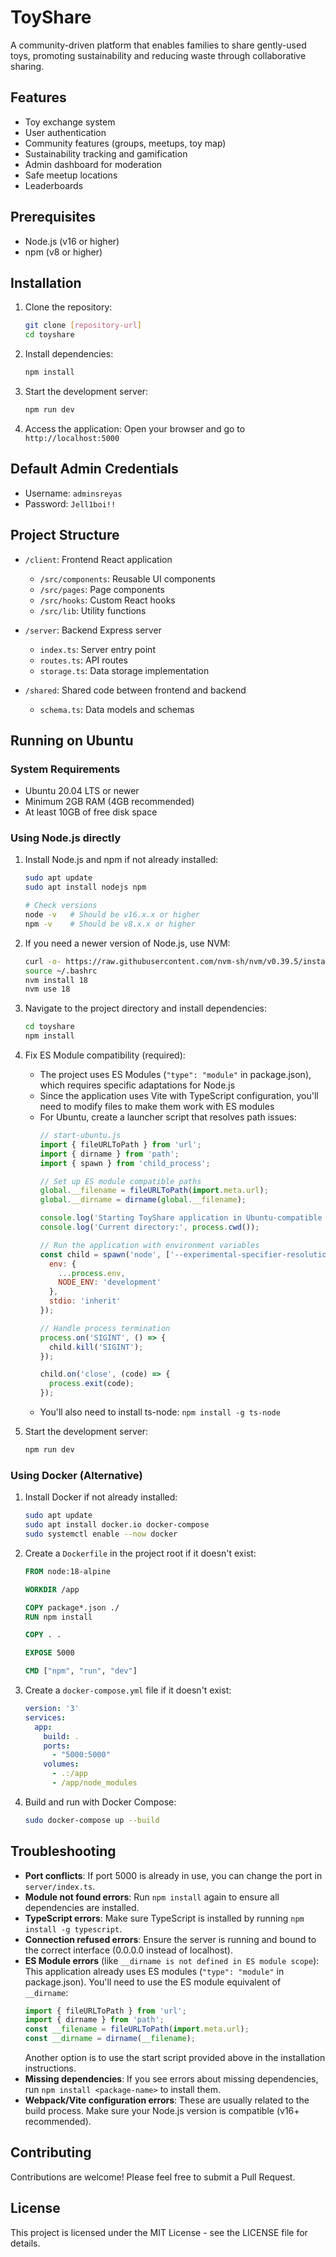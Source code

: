 # ToyShare

A community-driven platform that enables families to share gently-used toys, promoting sustainability and reducing waste through collaborative sharing.

## Features

- Toy exchange system
- User authentication
- Community features (groups, meetups, toy map)
- Sustainability tracking and gamification
- Admin dashboard for moderation
- Safe meetup locations
- Leaderboards

## Prerequisites

- Node.js (v16 or higher)
- npm (v8 or higher)

## Installation

1. Clone the repository:
   ```bash
   git clone [repository-url]
   cd toyshare
   ```

2. Install dependencies:
   ```bash
   npm install
   ```

3. Start the development server:
   ```bash
   npm run dev
   ```

4. Access the application:
   Open your browser and go to `http://localhost:5000`

## Default Admin Credentials

- Username: `adminsreyas`
- Password: `Jell1boi!!`

## Project Structure

- `/client`: Frontend React application
  - `/src/components`: Reusable UI components
  - `/src/pages`: Page components
  - `/src/hooks`: Custom React hooks
  - `/src/lib`: Utility functions

- `/server`: Backend Express server
  - `index.ts`: Server entry point
  - `routes.ts`: API routes
  - `storage.ts`: Data storage implementation

- `/shared`: Shared code between frontend and backend
  - `schema.ts`: Data models and schemas

## Running on Ubuntu

### System Requirements
- Ubuntu 20.04 LTS or newer
- Minimum 2GB RAM (4GB recommended)
- At least 10GB of free disk space

### Using Node.js directly

1. Install Node.js and npm if not already installed:
   ```bash
   sudo apt update
   sudo apt install nodejs npm
   
   # Check versions
   node -v   # Should be v16.x.x or higher
   npm -v    # Should be v8.x.x or higher
   ```

2. If you need a newer version of Node.js, use NVM:
   ```bash
   curl -o- https://raw.githubusercontent.com/nvm-sh/nvm/v0.39.5/install.sh | bash
   source ~/.bashrc
   nvm install 18
   nvm use 18
   ```

3. Navigate to the project directory and install dependencies:
   ```bash
   cd toyshare
   npm install
   ```

4. Fix ES Module compatibility (required):
   - The project uses ES Modules (`"type": "module"` in package.json), which requires specific adaptations for Node.js
   - Since the application uses Vite with TypeScript configuration, you'll need to modify files to make them work with ES modules
   - For Ubuntu, create a launcher script that resolves path issues:
     ```javascript
     // start-ubuntu.js
     import { fileURLToPath } from 'url';
     import { dirname } from 'path';
     import { spawn } from 'child_process';

     // Set up ES module compatible paths
     global.__filename = fileURLToPath(import.meta.url);
     global.__dirname = dirname(global.__filename);

     console.log('Starting ToyShare application in Ubuntu-compatible mode...');
     console.log('Current directory:', process.cwd());
     
     // Run the application with environment variables
     const child = spawn('node', ['--experimental-specifier-resolution=node', '--loader', 'ts-node/esm', 'server/index.ts'], {
       env: {
         ...process.env,
         NODE_ENV: 'development'
       },
       stdio: 'inherit'
     });
     
     // Handle process termination
     process.on('SIGINT', () => {
       child.kill('SIGINT');
     });
     
     child.on('close', (code) => {
       process.exit(code);
     });
     ```
   - You'll also need to install ts-node: `npm install -g ts-node`

5. Start the development server:
   ```bash
   npm run dev
   ```

### Using Docker (Alternative)

1. Install Docker if not already installed:
   ```bash
   sudo apt update
   sudo apt install docker.io docker-compose
   sudo systemctl enable --now docker
   ```

2. Create a `Dockerfile` in the project root if it doesn't exist:
   ```dockerfile
   FROM node:18-alpine

   WORKDIR /app

   COPY package*.json ./
   RUN npm install

   COPY . .

   EXPOSE 5000

   CMD ["npm", "run", "dev"]
   ```

3. Create a `docker-compose.yml` file if it doesn't exist:
   ```yaml
   version: '3'
   services:
     app:
       build: .
       ports:
         - "5000:5000"
       volumes:
         - .:/app
         - /app/node_modules
   ```

4. Build and run with Docker Compose:
   ```bash
   sudo docker-compose up --build
   ```

## Troubleshooting

- **Port conflicts**: If port 5000 is already in use, you can change the port in `server/index.ts`.
- **Module not found errors**: Run `npm install` again to ensure all dependencies are installed.
- **TypeScript errors**: Make sure TypeScript is installed by running `npm install -g typescript`.
- **Connection refused errors**: Ensure the server is running and bound to the correct interface (0.0.0.0 instead of localhost).
- **ES Module errors** (like `__dirname is not defined in ES module scope`): This application already uses ES modules (`"type": "module"` in package.json). You'll need to use the ES module equivalent of `__dirname`:
  ```javascript
  import { fileURLToPath } from 'url';
  import { dirname } from 'path';
  const __filename = fileURLToPath(import.meta.url);
  const __dirname = dirname(__filename);
  ```
  Another option is to use the start script provided above in the installation instructions.
- **Missing dependencies**: If you see errors about missing dependencies, run `npm install <package-name>` to install them.
- **Webpack/Vite configuration errors**: These are usually related to the build process. Make sure your Node.js version is compatible (v16+ recommended).

## Contributing

Contributions are welcome! Please feel free to submit a Pull Request.

## License

This project is licensed under the MIT License - see the LICENSE file for details.